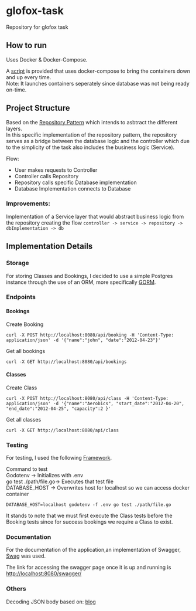 # glofox-task
Repository for glofox task

## How to run
Uses Docker & Docker-Compose. 

A [script](run.sh) is provided that uses docker-compose to bring the containers down and up every time.  
Note: It launches containers seperately since database was not being ready on-time.

## Project Structure
Based on the [Repository Pattern](https://dakaii.medium.com/repository-pattern-in-golang-d22d3fa76d91) which intends to asbtract the different layers.  
In this specific implementation of the repository pattern, the repository serves as a bridge between the database logic and the controller which due to the simplicity of the task also includes the business logic (Service).    

Flow: 
- User makes requests to Controller
- Controller calls Repository
- Repository calls specific Database implementation
- Database Implementation connects to Database

### Improvements:
Implementation of a Service layer that would abstract business logic from the repository creating the flow ```controller -> service -> repository -> dbImplementation -> db```


## Implementation Details
### Storage
For storing Classes and Bookings, I decided to use a simple Postgres instance through the use of an ORM, more specifically [GORM](https://gorm.io/).

### Endpoints
#### Bookings
Create Booking
```
curl -X POST http://localhost:8080/api/booking -H 'Content-Type: application/json' -d '{"name":"john", "date":"2012-04-23"}' 
```
Get all bookings
```
curl -X GET http://localhost:8080/api/bookings 
```
#### Classes
Create Class
```
curl -X POST http://localhost:8080/api/class -H 'Content-Type: application/json' -d '{"name":"Aerobics", "start_date":"2012-04-20", "end_date":"2012-04-25", "capacity":2 }' 
```
Get all classes
```
curl -X GET http://localhost:8080/api/class 
```

### Testing
For testing, I used the following [Framework](https://apitest.dev/).

Command to test   
Godotenv -> Initializes with .env     
go test ./path/file.go-> Executes that test file  
DATABASE_HOST -> Overwrites host for localhost so we can access docker container  
```
DATABASE_HOST=localhost godotenv -f .env go test ./path/file.go
```

It stands to note that we must first execute the Class tests before the Booking tests since for success bookings we require a Class to exist. 

### Documentation
For the documentation of the application,an implementation of Swagger, [Swag](https://github.com/swaggo/swag#the-swag-formatter) was used.

The link for accessing the swagger page once it is up and running is [http://localhost:8080/swagger/](http://localhost:8080/swagger/index.html)

### Others
Decoding JSON body based on: [blog](https://www.alexedwards.net/blog/how-to-properly-parse-a-json-request-body)